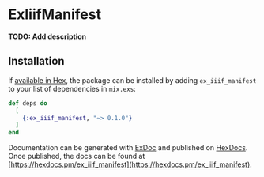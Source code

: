 # ExIiifManifest

**TODO: Add description**

## Installation

If [available in Hex](https://hex.pm/docs/publish), the package can be installed
by adding `ex_iiif_manifest` to your list of dependencies in `mix.exs`:

```elixir
def deps do
  [
    {:ex_iiif_manifest, "~> 0.1.0"}
  ]
end
```

Documentation can be generated with [ExDoc](https://github.com/elixir-lang/ex_doc)
and published on [HexDocs](https://hexdocs.pm). Once published, the docs can
be found at [https://hexdocs.pm/ex_iiif_manifest](https://hexdocs.pm/ex_iiif_manifest).

